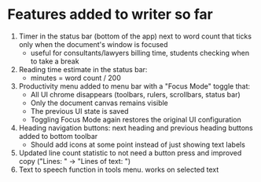 # Features added to writer so far

1. Timer in the status bar (bottom of the app) next to word count that ticks only when the document's window is focused
    - useful for consultants/lawyers billing time, students checking when to take a break
2. Reading time estimate in the status bar:
    - minutes = word count / 200
3. Productivity menu added to menu bar with a "Focus Mode" toggle that:
    - All UI chrome disappears (toolbars, rulers, scrollbars, status bar)
    - Only the document canvas remains visible
    - The previous UI state is saved
    - Toggling Focus Mode again restores the original UI configuration
4. Heading navigation buttons: next heading and previous heading buttons added to bottom toolbar
    - Should add icons at some point instead of just showing text labels
5. Updated line count statistic to not need a button press and improved copy ("Lines: " -> "Lines of text: ")
6. Text to speech function in tools menu. works on selected text